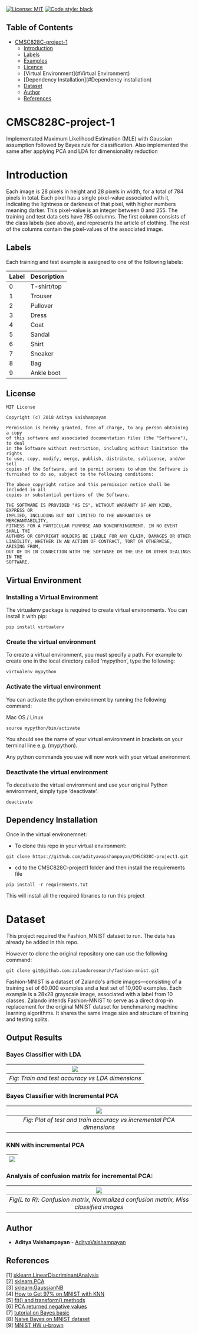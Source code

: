 [![License: MIT](https://img.shields.io/badge/License-MIT-yellow.svg)](https://opensource.org/licenses/MIT)
[![Code style: black](https://img.shields.io/badge/code%20style-black-000000.svg)](https://github.com/psf/black)


## Table of Contents
- [CMSC828C-project-1](#CMSC828C-project-1)
  * [Introduction](#Introduction)
  * [Labels](#Labels)
  * [Examples](#examples)
  * [Licence](#Licence)
  * [Virtual Environment](#Virtual Environment)
  * [Dependency Installation](#Dependency installation)
  * [Dataset](#Dataset)
  * [Author](#Author)
  * [References](#References)
    

# CMSC828C-project-1

Implementated Maximum Likelihood Estimation (MLE) with Gaussian assumption followed by Bayes rule for classification. Also implemented the same after applying PCA and LDA for dimensionality reduction

# Introduction

Each image is 28 pixels in height and 28 pixels in width, for a total of 784 pixels in total. Each pixel has a single pixel-value associated with it, indicating the lightness or darkness of that pixel, with higher numbers meaning darker. This pixel-value is an integer between 0 and 255. The training and test data sets have 785 columns. The first column consists of the class labels (see above), and represents the article of clothing. The rest of the columns contain the pixel-values of the associated image.

## Labels

Each training and test example is assigned to one of the following labels:

| Label | Description |
| --- | --- |
| 0 | T-shirt/top |
| 1 | Trouser |
| 2 | Pullover |
| 3 | Dress |
| 4 | Coat |
| 5 | Sandal |
| 6 | Shirt |
| 7 | Sneaker |
| 8 | Bag |
| 9 | Ankle boot | 

## License
```
MIT License

Copyright (c) 2018 Aditya Vaishampayan

Permission is hereby granted, free of charge, to any person obtaining a copy
of this software and associated documentation files (the "Software"), to deal
in the Software without restriction, including without limitation the rights
to use, copy, modify, merge, publish, distribute, sublicense, and/or sell
copies of the Software, and to permit persons to whom the Software is
furnished to do so, subject to the following conditions:

The above copyright notice and this permission notice shall be included in all
copies or substantial portions of the Software.

THE SOFTWARE IS PROVIDED "AS IS", WITHOUT WARRANTY OF ANY KIND, EXPRESS OR
IMPLIED, INCLUDING BUT NOT LIMITED TO THE WARRANTIES OF MERCHANTABILITY,
FITNESS FOR A PARTICULAR PURPOSE AND NONINFRINGEMENT. IN NO EVENT SHALL THE
AUTHORS OR COPYRIGHT HOLDERS BE LIABLE FOR ANY CLAIM, DAMAGES OR OTHER
LIABILITY, WHETHER IN AN ACTION OF CONTRACT, TORT OR OTHERWISE, ARISING FROM,
OUT OF OR IN CONNECTION WITH THE SOFTWARE OR THE USE OR OTHER DEALINGS IN THE
SOFTWARE.
```

## Virtual Environment

### Installing a Virtual Environment
The virtualenv package is required to create virtual environments. You can install it with pip:
```
pip install virtualenv
```

### Create the virtual environment
To create a virtual environment, you must specify a path. For example to create one in the local directory called ‘mypython’, type the following:
```
virtualenv mypython
```

### Activate the virtual environment
You can activate the python environment by running the following command:

Mac OS / Linux
```
source mypython/bin/activate
```

You should see the name of your virtual environment in brackets on your terminal line e.g. (mypython).

Any python commands you use will now work with your virtual environment

### Deactivate the virtual environment
To decativate the virtual environment and use your original Python environment, simply type ‘deactivate’.
```
deactivate
```


## Dependency Installation

Once in the virtual environemnet:

* To clone this repo in your virtual environment:
```
git clone https://github.com/adityavaishampayan/CMSC828C-project1.git
```
* cd to the CMSC828C-project1 folder and then install the requirements file 
```
pip install -r requirements.txt
```
This will install all the required libraries to run this project

# Dataset

This project required the Fashion_MNIST dataset to run. The data has already be added in this repo.

However to clone the original repository one can use the following command:
```
git clone git@github.com:zalandoresearch/fashion-mnist.git
```

Fashion-MNIST is a dataset of Zalando's article images—consisting of a training set of 60,000 examples and a test set of 10,000 examples. Each example is a 28x28 grayscale image, associated with a label from 10 classes. Zalando intends Fashion-MNIST to serve as a direct drop-in replacement for the original MNIST dataset for benchmarking machine learning algorithms. It shares the same image size and structure of training and testing splits.

## Output Results

### Bayes Classifier with LDA
|![](images/plots/LDA_train_test.png)|
|:--:|
| *Fig: Train and test accuracy vs LDA dimensions* |

### Bayes Classifier with Incremental PCA
|![](images/plots/train_test_incremental_PCA.png)|
|:--:|
| *Fig: Plot of test and train accuracy vs incremental PCA dimensions* |

### KNN with incremental PCA
|![](images/plots/KNN_incremental_PCA.png)|
|:--:|

### Analysis of confusion matrix for incremental PCA:
|![](images/plots/Confusion_matrix_Inc_PCA.png)|
|:--:|
| *Fig(L to R): Confusion matrix, Normalized confusion matrix, Miss classified images* |

## Author

* **Aditya Vaishampayan** - [AdityaVaishampayan](https://github.com/adityavaishampayan)


## References
[1] [sklearn.LinearDiscriminantAnalysis](http://scikit-learn.org/stable/modules/generated/sklearn.discriminant_analysis.LinearDiscriminantAnalysis.html#sklearn.discriminant_analysis.LinearDiscriminantAnalysis.fit)  
[2] [sklearn.PCA](http://scikit-learn.org/stable/modules/generated/sklearn.decomposition.PCA.html)  
[3] [sklearn.GaussianNB](http://scikit-learn.org/stable/modules/naive_bayes.html#gaussian-naive-bayes)  
[4] [How to Get 97% on MNIST with KNN](https://steven.codes/blog/ml/how-to-get-97-percent-on-MNIST-with-KNN/)  
[5] [fit() and transform() methods](https://stackoverflow.com/questions/23838056/what-is-the-difference-between-transform-and-fit-transform-in-sklearn)  
[6] [PCA returned negative values](https://stackoverflow.com/questions/34725726/is-it-possible-apply-pca-on-any-text-classification)  
[7] [tutorial on Bayes basic](https://lazyprogrammer.me/bayes-classifier-and-naive-bayes-tutorial-using/)  
[8] [Naive Bayes on MNIST dataset](https://github.com/bikz05/ipython-notebooks/blob/master/machine-learning/naive-bayes-mnist-sklearn.ipynb)  
[9] [MNIST HW u-brown](http://cs.brown.edu/courses/csci1950-f/fall2009/docs/wk04.pdf)
